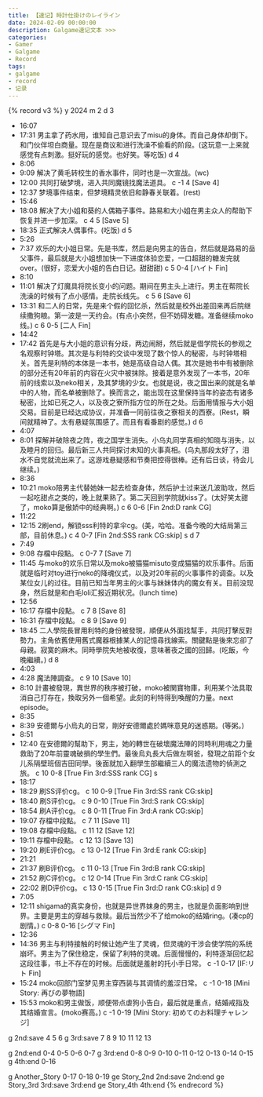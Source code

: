 ```yaml
---
title: 【速记】時計仕掛けのレイライン
date: 2024-02-09 00:00:00
description: Galgame速记文本 >>> 
categories:
- Gamer
- Galgame
- Record
tags:
- galgame
- record
- 记录
---
```


{% record v3 %}
y 2024
m 2
d 3
- 16:07
- 17:31
男主拿了药水用，谁知自己意识去了misu的身体。而自己身体却倒下。和门伙伴坦白商量。现在是商议和进行洗澡不偷看的阶段。(这玩意一上来就感觉有点刺激。挺好玩的感觉。也好笑。等吃饭)
d 4
- 8:06
- 9:09
解决了黄毛转校生的香水事件，同时也是一次宣战。(wc)
- 12:00
共同打破梦境，进入共同魔镜找魔法道具。
c -1 4 [Save 4]
- 12:37
梦境事件结束，但梦境精灵依旧和静春关联着。(rest)
- 15:46
- 18:08
解决了大小姐和葵的人偶箱子事件。路易和大小姐在男主众人的帮助下恢复并进一步加深。
c 4 5 [Save 5]
- 18:35
正式解决人偶事件。(吃饭)
d 5
- 5:26
- 7:37
欢乐的大小姐日常。先是书库，然后是向男主的告白，然后就是路易的岳父事件，最后就是大小姐想加快一下进度体验恋爱，一口超甜的糖发完就over。(很好，恋爱大小姐的告白日记。甜甜甜)
c 5 0-4 [ハイト Fin]
- 8:10
- 11:01
解决了灯魔具将院长变小的问题。期间在男主头上进行。男主在帮院长洗澡的时候有了点小感情。走院长线先。
c 5 6 [Save 6]
- 13:31
和二人的日常，先是来个假的回忆杀，然后就是校外出差回来再后院继续撒狗粮。第一波是一天约会。(有点小突然，但不妨碍发糖。准备继续moko线。)
c 6 0-5 [二人 Fin]
- 14:42
- 17:42
首先是与大小姐的意识有分歧，两边闹掰，然后就是借学院长的参观之名观察时钟塔。其次是与利特的交谈中发现了数个惊人的秘密，与时钟塔相关。首先是利特的本体是一本书，她是高级自动人偶。其次是她书中有被删除的部分还有20年前的内容在火灾中被抹除。接着是意外发现了一本书，20年前的线索以及neko相关，及其梦境的少女。也就是说，夜之国出来的就是名单中的人物，而名单被删除了。换而言之，能出现在这里保持当年的姿态有诸多秘密，比如已死之人，以及夜之寮所指方位的所在之处。后面用情报与大小姐交易。目前是已经达成协议，并准备一同前往夜之寮相关的西寮。(Rest，瞬间就精神了。太有悬疑氛围感了。而且有看番剧的感觉。)
d 6
- 4:07
- 8:01
探解并破除夜之阵，夜之国学生消失。小乌丸同学真相的知晓与消失，以及睦月的回归。最后新三人共同探讨未知的火事真相。(乌丸那段太好了，泪水不自觉就流出来了。这游戏悬疑感和节奏把控得很棒。还有后日谈，待会儿继续。)
- 8:36
- 10:21
moko陪男主代替她妹一起去检查身体，然后护士过来送几波助攻，然后一起吃甜点之类的，晚上就果熟了。第二天回到学院就kiss了。(太好笑太甜了，moko算是傲娇中的经典啊。)
c 6 0-6 [Fin 2nd:D rank CG]
- 11:22
- 12:15
2刷end，解锁sss利特的拿伞cg。(美，哈哈。准备今晚的大结局第三部，目前休息。)
c 4 0-7 [Fin 2nd:SSS rank CG:skip] s
d 7
- 7:49
- 9:08
存檔中段點。
c 0-7 7 [Save 7]
- 11:45
与moko的欢乐日常以及moko被猫猫misuto变成猫猫的欢乐事件。后面就是临时对toy进行neko的降魂仪式，以及对20年前的火事事件的调查。以及某位女儿的过往。目前已知当年男主的火事与妹妹体内的魔女有关。目前没现身，然后就是和白毛loli汇报近期状况。(lunch time)
- 12:56
- 16:17
存檔中段點。
c 7 8 [Save 8]
- 16:31
存檔中段點。
c 8 9 [Save 9]
- 18:45
二人學院長冒用利特的身份被發現，順便从外面找幫手，共同打擊反對勢力。主角依舊使用舊式魔器根據某人的記憶尋找線索。關鍵點是後來忘卻了母親。寂寞的麻木。同時學院失地被收復，意味著夜之國的回歸。(吃飯，今晚繼續。)
d 8
- 4:03
- 4:28
魔法陣調查。
c 9 10 [Save 10]
- 8:10
計畫被發現，異世界的秩序被打破，moko被関寶物庫，利用某个法具取消自己打存在，換取另外一個希望。此刻的利特得到喚醒的力量。next episode。
- 8:35
- 8:39
安德爾与小烏丸的日常，剛好安德爾處於媽咪意見的迷惑期。(等粥。)
- 8:51
- 12:40
在安德爾的幫助下，男主，她的轉世在破壞魔法陣的同時利用魂之力量救助了20年前靈魂破損的學生們。最後烏丸長大后做左啊爸，發現之前距个女儿系隔壁班個吉田同學。後面就加入翻學生部繼續三人的魔法遗物的偵測之旅。
c 10 0-8 [True Fin 3rd:SSS rank CG] s
- 18:17
- 18:29
刷SS评价cg。
c 10 0-9 [True Fin 3rd:SS rank CG:skip]
- 18:40
刷S评价cg。
c 9 0-10 [True Fin 3rd:S rank CG:skip]
- 18:54
刷A评价cg。
c 8 0-11 [True Fin 3rd:A rank CG:skip]
- 19:07
存檔中段點。
c 7 11 [Save 11]
- 19:08
存檔中段點。
c 11 12 [Save 12]
- 19:11
存檔中段點。
c 12 13 [Save 13]
- 19:20
刷E评价cg。
c 13 0-12 [True Fin 3rd:E rank CG:skip]
- 21:21
- 21:37
刷B评价cg。
c 11 0-13 [True Fin 3rd:B rank CG:skip]
- 21:52
刷C评价cg。
c 12 0-14 [True Fin 3rd:C rank CG:skip]
- 22:02
刷D评价cg。
c 13 0-15 [True Fin 3rd:D rank CG:skip]
d 9
- 7:05
- 12:11
shigama的真实身份，也就是异世界妹身的男主，也就是负面影响到世界。主要是男主的穿越与救赎。最后当然少不了给moko的结婚ring。(凑cp的剧情。)
c 0-8 0-16 [シグマ Fin]
- 12:36
- 14:36
男主与利特接触的时候让她产生了灵魂，但灵魂的干涉会使学院的系统崩坏。男主为了保住稳定，保留了利特的灵魂。后面慢慢的，利特逐渐回忆起这段往事，书上不存在的时候。后面就是羞射的托小手日常。
c -1 0-17 [IF:リト Fin]
- 15:24
moko回部门室梦见男主穿西装与其调情的羞涩日常。
c -1 0-18 [Mini Story: 再びの夢物語]
- 15:53
moko和男主做饭，顺便带点虐狗小告白，最后就是重点，结婚戒指及其结婚宣言。(moko赛高。)
c -1 0-19 [Mini Story: 初めてのお料理チャレンジ]

g 2nd:save 4 5 6
g 3rd:save 7 8 9 10 11 12 13

g 2nd:end 0-4 0-5 0-6 0-7
g 3rd:end 0-8 0-9 0-10 0-11 0-12 0-13 0-14 0-15
g 4th:end 0-16

g Another_Story 0-17 0-18 0-19
ge Story_2nd 2nd:save 2nd:end
ge Story_3rd 3rd:save 3rd:end
ge Story_4th 4th:end
{% endrecord %}